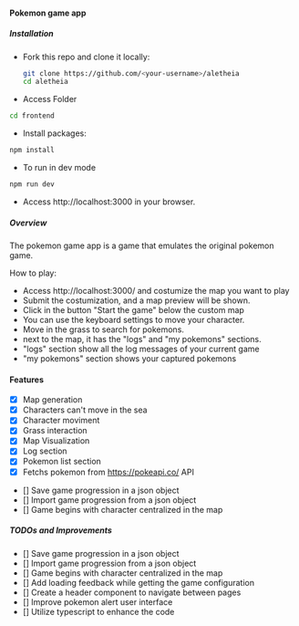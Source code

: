 #### Pokemon game app

##### Installation
- Fork this repo and clone it locally:
  ``` sh
  git clone https://github.com/<your-username>/aletheia
  cd aletheia
  ```

- Access Folder

``` sh
cd frontend
```

- Install packages:

``` sh
npm install
```

- To run in dev mode

``` sh
npm run dev
```

- Access http://localhost:3000 in your browser.

##### Overview
The pokemon game app is a game that emulates the original pokemon game.

How to play:
- Access http://localhost:3000/ and costumize the map you want to play
- Submit the costumization, and a map preview will be shown.
- Click in the button "Start the game" below the custom map
- You can use the keyboard settings to move your character.
- Move in the grass to search for pokemons.
- next to the map, it has the "logs" and "my pokemons" sections.
- "logs" section show all the log messages of your current game
- "my pokemons" section shows your captured pokemons

#### Features
- [x] Map generation
- [x] Characters can't move in the sea
- [x] Character moviment
- [x] Grass interaction
- [x] Map Visualization
- [x] Log section
- [x] Pokemon list section
- [x] Fetchs pokemon from https://pokeapi.co/ API
- [] Save game progression in a json object
- [] Import game progression from a json object
- [] Game begins with character centralized in the map


##### TODOs and Improvements
- [] Save game progression in a json object
- [] Import game progression from a json object
- [] Game begins with character centralized in the map
- [] Add loading feedback while getting the game configuration
- [] Create a header component to navigate between pages
- [] Improve pokemon alert user interface
- [] Utilize typescript to enhance the code
